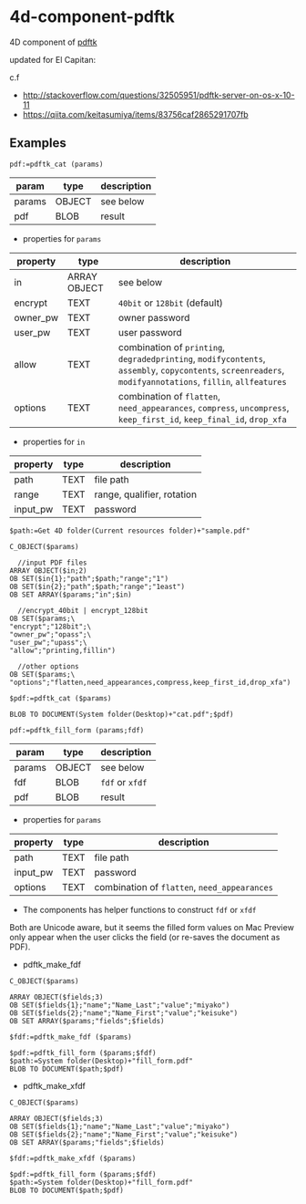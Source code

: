 # 4d-component-pdftk
4D component of [pdftk](https://www.pdflabs.com/tools/pdftk-server/)

updated for El Capitan:

c.f
* http://stackoverflow.com/questions/32505951/pdftk-server-on-os-x-10-11
* https://qiita.com/keitasumiya/items/83756caf2865291707fb



Examples
---

```
pdf:=pdftk_cat (params)
```

param|type|description
------------|------------|----
params|OBJECT|see below
pdf|BLOB|result

* properties for ``params``

property|type|description
------------|------------|----
in|ARRAY OBJECT|see below
encrypt|TEXT|``40bit`` or ``128bit`` (default)
owner_pw|TEXT|owner password
user_pw|TEXT|user password
allow|TEXT|combination of ``printing``, ``degradedprinting``, ``modifycontents``, ``assembly``, ``copycontents``, ``screenreaders``, ``modifyannotations``, ``fillin``, ``allfeatures``
options|TEXT|combination of ``flatten``, ``need_appearances``, ``compress``, ``uncompress``, ``keep_first_id``, ``keep_final_id``, ``drop_xfa``

* properties for ``in``

property|type|description
------------|------------|----
path|TEXT|file path
range|TEXT|range, qualifier, rotation
input_pw|TEXT|password

```
$path:=Get 4D folder(Current resources folder)+"sample.pdf"

C_OBJECT($params)

  //input PDF files
ARRAY OBJECT($in;2)
OB SET($in{1};"path";$path;"range";"1")
OB SET($in{2};"path";$path;"range";"1east")
OB SET ARRAY($params;"in";$in)

  //encrypt_40bit | encrypt_128bit
OB SET($params;\
"encrypt";"128bit";\
"owner_pw";"opass";\
"user_pw";"upass";\
"allow";"printing,fillin")

  //other options
OB SET($params;\
"options";"flatten,need_appearances,compress,keep_first_id,drop_xfa")

$pdf:=pdftk_cat ($params)

BLOB TO DOCUMENT(System folder(Desktop)+"cat.pdf";$pdf)
```

```
pdf:=pdftk_fill_form (params;fdf)
```

param|type|description
------------|------------|----
params|OBJECT|see below
fdf|BLOB|``fdf`` or ``xfdf``
pdf|BLOB|result

* properties for ``params``

property|type|description
------------|------------|----
path|TEXT|file path
input_pw|TEXT|password
options|TEXT|combination of ``flatten``, ``need_appearances``

* The components has helper functions to construct ``fdf`` or ``xfdf``

Both are Unicode aware, but it seems the filled form values on Mac Preview only appear when the user clicks the field (or re-saves the document as PDF).

* pdftk_make_fdf

```
C_OBJECT($params)

ARRAY OBJECT($fields;3)
OB SET($fields{1};"name";"Name_Last";"value";"miyako")
OB SET($fields{2};"name";"Name_First";"value";"keisuke")
OB SET ARRAY($params;"fields";$fields)

$fdf:=pdftk_make_fdf ($params)

$pdf:=pdftk_fill_form ($params;$fdf)
$path:=System folder(Desktop)+"fill_form.pdf"
BLOB TO DOCUMENT($path;$pdf)
```

* pdftk_make_xfdf

```
C_OBJECT($params)

ARRAY OBJECT($fields;3)
OB SET($fields{1};"name";"Name_Last";"value";"miyako")
OB SET($fields{2};"name";"Name_First";"value";"keisuke")
OB SET ARRAY($params;"fields";$fields)

$fdf:=pdftk_make_xfdf ($params)

$pdf:=pdftk_fill_form ($params;$fdf)
$path:=System folder(Desktop)+"fill_form.pdf"
BLOB TO DOCUMENT($path;$pdf)
```


